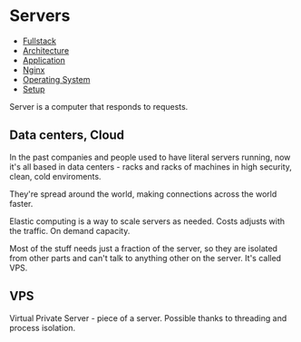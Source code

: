 # Servers

- [Fullstack](../README.md)
- [Architecture](./architecture.md)
- [Application](./application.md)
- [Nginx](./nginx.md)
- [Operating System](./os.md)
- [Setup](./setup.md)

Server is a computer that responds to requests.

## Data centers, Cloud

In the past companies and people used to have literal servers running, now it's all based in data centers - racks and racks of machines in high security, clean, cold enviroments.

They're spread around the world, making connections across the world faster.

Elastic computing is a way to scale servers as needed. Costs adjusts with the traffic. On demand capacity.

Most of the stuff needs just a fraction of the server, so they are isolated from other parts and can't talk to anything other on the server. It's called VPS.

## VPS

Virtual Private Server - piece of a server. Possible thanks to threading and process isolation.
